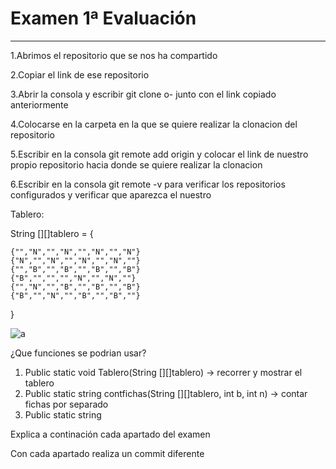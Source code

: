 # Examen 1ª Evaluación

---
1.Abrimos el repositorio que se nos ha compartido


2.Copiar el link de ese repositorio 

3.Abrir la consola y escribir git clone o- junto con el link copiado anteriormente

4.Colocarse en la carpeta en la que se quiere realizar la clonacion del repositorio

5.Escribir en la consola git remote add origin y colocar el link de nuestro propio repositorio hacia donde se quiere realizar la clonacion

6.Escribir  en la consola git remote -v para verificar los repositorios configurados y verificar que aparezca el nuestro

Tablero: 

String [][]tablero = {
    
    {"","N","","N","","N","","N"}
    {"N","","N","","N","","N",""}
    {"","B","","B","","B","","B"}
    {"B","","","","N","","N",""}
    {"","N","","B","","B","","B"}
    {"B","","N","","B","","B",""}
}

![a](/.)


¿Que funciones se podrian usar?
1. Public static void Tablero(String [][]tablero) -> recorrer y mostrar el tablero
2. Public static string contfichas(String [][]tablero, int b, int n) -> contar fichas por separado
3. Public static string 









Explica a continación cada apartado del examen

Con cada apartado realiza un commit diferente